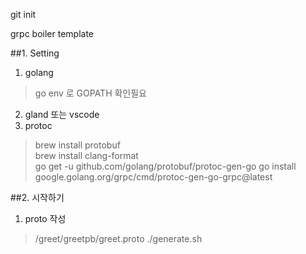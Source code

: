 git init

grpc boiler template

##1. Setting

1. golang 
>go env 로 GOPATH 확인필요
2. gland 또는 vscode
3. protoc
> brew install protobuf  
brew install clang-format  
go get -u github.com/golang/protobuf/protoc-gen-go
go install google.golang.org/grpc/cmd/protoc-gen-go-grpc@latest



##2. 시작하기
1. proto 작성
> /greet/greetpb/greet.proto 
./generate.sh


